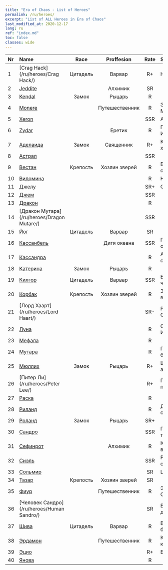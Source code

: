 ```yaml
---
title: "Era of Chaos - List of Heroes"
permalink: /ru/heroes/
excerpt: "List of ALL Heroes in Era of Chaos"
last_modified_at: 2020-12-17
lang: ru
ref: "index.md"
toc: false
classes: wide
---
```

  | Nr |    Name    |  Race   |  Proffesion   |  Rate  |    Specialty     |
  |:---|:-----------|:-------:|:-------------:|:------:|:-----------------|
  | 1 | [Crag Hack](/ru/heroes/Crag Hack/) | Цитадель | Варвар | R+ |  Наступление  |
  | 2 | [Jeddite](/ru/heroes/Jeddite/) |  | Алхимик | SR |    |
  | 3 | [Kendal](/ru/heroes/Kendal/) | Замок | Рыцарь | R |    |
  | 4 | [Monere](/ru/heroes/Monere/) |  | Путешественник | R |  Элементаль Мысли  |
  | 5 | [Xeron](/ru/heroes/Xeron/) |  |  | SSR |  Архидьявол  |
  | 6 | [Zydar](/ru/heroes/Zydar/) |  | Еретик | R |  Призыв Инферно  |
  | 7 | [Аделаида](/ru/heroes/Adelaide/) | Замок | Священник | R+ |  Кольцо холода  |
  | 8 | [Астрал](/ru/heroes/Astral/) |  |  | SSR |    |
  | 9 | [Вестан](/ru/heroes/Wystan/) | Крепость | Хозяин зверей | R |  Болотный охотник  |
  | 10 | [Видомина](/ru/heroes/Vidomina/) |  |  | R |  Некромант  |
  | 11 | [Джелу](/ru/heroes/Gelu/) |  |  | SR+ |  Снайпер  |
  | 12 | [Джем](/ru/heroes/Gem/) |  |  | SSR |    |
  | 13 | [Дракон](/ru/heroes/Dracon/) |  |  | R |    |
  | 14 | [Дракон Мутара](/ru/heroes/Dragon Mutare/) |  |  | SSR |    |
  | 15 | [Йог](/ru/heroes/Yog/) | Цитадель | Варвар | SR |    |
  | 16 | [Кассанбель](/ru/heroes/Cassanbel/) |  | Дитя океана | SSR |  Песнь океана  |
  | 17 | [Кассандра](/ru/heroes/Kassandra/) |  |  | R |  Армия спартанцев  |
  | 18 | [Катерина](/ru/heroes/Catherine/) | Замок | Рыцарь | R |    |
  | 19 | [Килгор](/ru/heroes/Kilgor/) | Цитадель | Варвар | SSR |  Боевое чудище  |
  | 20 | [Корбак](/ru/heroes/Korbac/) | Крепость | Хозяин зверей | R |  Змей в воздухе  |
  | 21 | [Лорд Хаарт](/ru/heroes/Lord Haart/) |  |  | SR- |  Рыцарь Смерти  |
  | 22 | [Луна](/ru/heroes/Luna/) |  |  | R |  Стена Инферно  |
  | 23 | [Мефала](/ru/heroes/Mephala/) |  |  | R |    |
  | 24 | [Мутара](/ru/heroes/Mutare/) |  |  | R |  Подземелье безумия  |
  | 25 | [Мюллих](/ru/heroes/Mullich/) | Замок | Рыцарь | R+ |  Штурмовая атака  |
  | 26 | [Питер Ли](/ru/heroes/Peter Lee/) |  |  | R+ |  Поднятый парус  |
  | 27 | [Раска](/ru/heroes/Rashka/) |  |  | R |    |
  | 28 | [Риланд](/ru/heroes/Ryland/) |  |  | R |  Дендроид-страж  |
  | 29 | [Роланд](/ru/heroes/Roland/) | Замок | Рыцарь | SR+ |    |
  | 30 | [Сандро](/ru/heroes/Sandro/) |  |  | SSR |  Падение тьмы  |
  | 31 | [Сефинрот](/ru/heroes/Sephinroth/) |  | Алхимик | R |  Кристальный взгляд  |
  | 32 | [Сиэль](/ru/heroes/Ciele/) |  |  | SSR |  Резонанс стихий  |
  | 33 | [Сольмир](/ru/heroes/Solmyr/) |  |  | SR |  Цепь молний  |
  | 34 | [Тазар](/ru/heroes/Tazar/) | Крепость | Хозяин зверей | SR |    |
  | 35 | [Фиур](/ru/heroes/Fiur/) |  | Путешественник | R |  Элементаль Огня  |
  | 36 | [Человек Сандро](/ru/heroes/Human Sandro/) |  |  | SR |  Бессмертная душа  |
  | 37 | [Шива](/ru/heroes/Shiva/) | Цитадель | Варвар | R |  Вестники бури  |
  | 38 | [Эрдамон](/ru/heroes/Erdamon/) |  | Путешественник | R |  Король камней  |
  | 39 | [Эцио](/ru/heroes/Ezio/) |  |  | R+ |  Братство  |
  | 40 | [Янова](/ru/heroes/Jenova/) |  |  | R |    |
